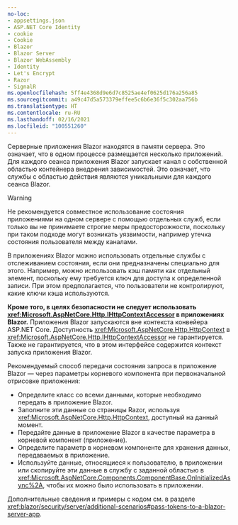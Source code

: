 ```yaml
---
no-loc:
- appsettings.json
- ASP.NET Core Identity
- cookie
- Cookie
- Blazor
- Blazor Server
- Blazor WebAssembly
- Identity
- Let's Encrypt
- Razor
- SignalR
ms.openlocfilehash: 5ff4e4368d9e6d7c8525ae4ef0625d176a256a85
ms.sourcegitcommit: a49c47d5a573379effee5c6b6e36f5c302aa756b
ms.translationtype: HT
ms.contentlocale: ru-RU
ms.lasthandoff: 02/16/2021
ms.locfileid: "100551260"
---
```

Серверные приложения Blazor находятся в памяти сервера. Это означает, что в одном процессе размещается несколько приложений. Для каждого сеанса приложения Blazor запускает канал с собственной областью контейнера внедрения зависимостей. Это означает, что службы с областью действия являются уникальными для каждого сеанса Blazor.

> [!WARNING]
> Не рекомендуется совместное использование состояния приложениями на одном сервере с помощью отдельных служб, если только вы не принимаете строгие меры предосторожности, поскольку при таком подходе могут возникать уязвимости, например утечка состояния пользователя между каналами.

В приложениях Blazor можно использовать отдельные службы с отслеживанием состояния, если они предназначены специально для этого. Например, можно использовать кэш памяти как отдельный элемент, поскольку ему требуется ключ для доступа к определенной записи. При этом предполагается, что пользователи не контролируют, какие ключи кэша используются.

**Кроме того, в целях безопасности не следует использовать <xref:Microsoft.AspNetCore.Http.IHttpContextAccessor> в приложениях Blazor.** Приложения Blazor запускаются вне контекста конвейера ASP.NET Core. Доступность <xref:Microsoft.AspNetCore.Http.HttpContext> в <xref:Microsoft.AspNetCore.Http.IHttpContextAccessor> не гарантируется. Также не гарантируется, что в этом интерфейсе содержится контекст запуска приложения Blazor.

Рекомендуемый способ передачи состояния запроса в приложение Blazor — через параметры корневого компонента при первоначальной отрисовке приложения:

* Определите класс со всеми данными, которые необходимо передать в приложение Blazor.
* Заполните эти данные со страницы Razor, используя <xref:Microsoft.AspNetCore.Http.HttpContext>, доступный на данный момент.
* Передайте данные в приложение Blazor в качестве параметра в корневой компонент (приложение).
* Определите параметр в корневом компоненте для хранения данных, передаваемых в приложение.
* Используйте данные, относящиеся к пользователю, в приложении или скопируйте эти данные в службу с заданной областью в <xref:Microsoft.AspNetCore.Components.ComponentBase.OnInitializedAsync%2A>, чтобы их можно было использовать в приложении.

Дополнительные сведения и примеры с кодом см. в разделе <xref:blazor/security/server/additional-scenarios#pass-tokens-to-a-blazor-server-app>.
